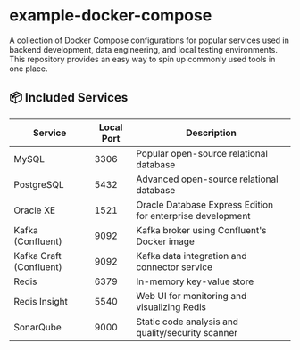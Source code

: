 # example-docker-compose

A collection of Docker Compose configurations for popular services used in backend development, data engineering, and local testing environments. This repository provides an easy way to spin up commonly used tools in one place.

## 📦 Included Services

| Service         | Local Port | Description                                                   |
|-----------------|------------|---------------------------------------------------------------|
| MySQL           | 3306       | Popular open-source relational database                       |
| PostgreSQL      | 5432       | Advanced open-source relational database                      |
| Oracle XE       | 1521       | Oracle Database Express Edition for enterprise development    |
| Kafka (Confluent) | 9092     | Kafka broker using Confluent's Docker image                   |
| Kafka Craft (Confluent) | 9092 | Kafka data integration and connector service                |
| Redis           | 6379       | In-memory key-value store                                    |
| Redis Insight   | 5540       | Web UI for monitoring and visualizing Redis                  |
| SonarQube       | 9000       | Static code analysis and quality/security scanner            |
